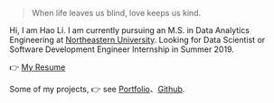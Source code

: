 > When life leaves us blind, love keeps us kind.

Hi, I am Hao Li. I am currently pursuing an M.S. in Data Analytics Engineering at [Northeastern University](https://www.northeastern.edu/). Looking for Data Scientist or Software Development Engineer Internship in Summer 2019.

👉 [My Resume](https://vida42.github.io/img/Resume_LiHao_6_2.pdf)

Some of my projects, 👉 see [Portfolio](/portfolio)、[Github](http://github.com/Vida42).




<!-- ##### Talks

- [Upgrading to Progressive Web Apps][9] · [JSConf CN 上海 2017](http://2017.jsconf.cn/)
- Building Progressive Web Apps · [CSDI 广州 2017](http://www.csdisummit.com/)
- Progressive Web App 之我见 · GDG IO Redux 北京 2016
- [CSS Still Sucks 2015][2] · 2015


[2]: //huangxuan.me/2015/12/28/css-sucks-2015/
[9]: //huangxuan.me/jsconfcn2017/ -->
